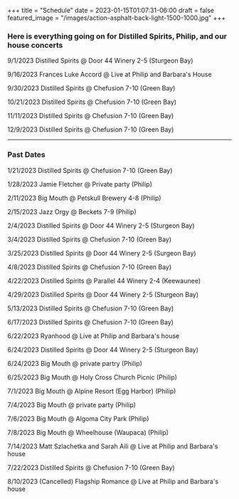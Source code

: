 +++
title = "Schedule"
date = 2023-01-15T01:07:31-06:00
draft = false
featured_image = "/images/action-asphalt-back-light-1500-1000.jpg"
+++
### Here is everything going on for Distilled Spirits, Philip, and our house concerts



9/1/2023 Distilled Spirits @ Door 44 Winery  2-5 (Sturgeon Bay)

9/16/2023 Frances Luke Accord @ Live at Philip and Barbara's House

9/30/2023 Distilled Spirits @ Chefusion 7-10 (Green Bay)

10/21/2023 Distilled Spirits @ Chefusion 7-10 (Green Bay)

11/11/2023 Distilled Spirits @ Chefusion 7-10 (Green Bay)

12/9/2023 Distilled Spirits @ Chefusion 7-10 (Green Bay)

---
### Past Dates

1/21/2023 Distilled Spirits @ Chefusion 7-10 (Green Bay)

1/28/2023 Jamie Fletcher @ Private party (Philip)

2/11/2023 Big Mouth @ Petskull Brewery 4-8 (Philip)

2/15/2023 Jazz Orgy @ Beckets 7-9 (Philip)

2/4/2023 Distilled Spirits @ Door 44 Winery 2-5 (Sturgeon Bay)

3/4/2023 Distilled Spirits @ Chefusion 7-10 (Green Bay)

3/25/2023 Distilled Spirits @ Door 44 Winery 2-5 (Surgeon Bay)

4/8/2023 Distilled Spirits @ Chefusion 7-10 (Green Bay)

4/22/2023 Distilled Spirits @ Parallel 44 Winery 2-4 (Keewaunee)

4/29/2023 Distilled Spirits @ Door 44 Winery  2-5 (Sturgeon Bay)

5/13/2023 Distilled Spirits @ Chefusion 7-10 (Green Bay)

6/17/2023 Distilled Spirits @ Chefusion 7-10 (Green Bay)

6/22/2023 Ryanhood @ Live at Philip and Barbara's house

6/24/2023 Distilled Spirits @ Door 44 Winery  2-5 (Sturgeon Bay)

6/24/2023 Big Mouth @ private partry (Philip)

6/25/2023 Big Mouth @ Holy Cross Church Picnic (Philip)

7/1/2023 Big Mouth @ Alpine Resort (Egg Harbor) (Philip)

7/4/2023 Big Mouth @ private party (Philip)

7/6/2023 Big Mouth @ Algoma City Park (Philip)

7/8/2023 Big Mouth @ Wheelhouse (Waupaca) (Philip)

7/14/2023 Matt Szlachetka and Sarah Aili @ Live at Philip and Barbara's house

7/22/2023 Distilled Spirits @ Chefusion 7-10 (Green Bay)

8/10/2023 (Cancelled) Flagship Romance @ Live at Philip and Barbara's house

